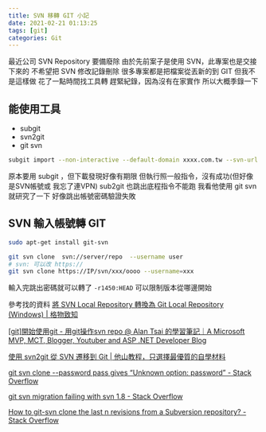 ```yaml
---
title: SVN 移轉 GIT 小記
date: 2021-02-21 01:13:25
tags: [git]
categories: Git
---
```


最近公司 SVN Repository 要備廢除
由於先前案子是使用 SVN，此專案也是交接下來的
不希望把 SVN 修改記錄刪除
很多專案都是把檔案從丟新的到 GIT
但我不是這樣做
花了一點時間找工具轉
趕緊紀錄，因為沒有在家實作
所以大概季錄一下

<!--more-->

## 能使用工具

- subgit
- svn2git
- git svn

```bash
subgit import --non-interactive --default-domain xxxx.com.tw --svn-url https://IP/svn/project  project.git
```


原本要用 subgit ，但下載發現好像有期限
但執行照一般指令，沒有成功(但好像是SVN帳號或 我忘了連VPN)
sub2git 也跳出底程指令不能跑
我看他使用 git svn 就研究了一下
好像跳出帳號密碼驗證失敗

## SVN 輸入帳號轉 GIT

```bash
sudo apt-get install git-svn 
```

```bash
git svn clone  svn://server/repo  --username user
# svn: 可以改 https://
git svn clone https://IP/svn/xxx/oooo --username=xxx
```
輸入完跳出密碼就可以轉了
`-r1450:HEAD`
可以限制版本從哪邊開始



參考找的資料
[將 SVN Local Repository 轉換為 Git Local Repository (Windows) | 格物致知](https://amobiz.github.io/2014/09/07/convert-svn-local-repository-to-git-local-repository-windows/)

[[git]開始使用git - 用git操作svn repo @ Alan Tsai 的學習筆記｜A Microsoft MVP, MCT, Blogger, Youtuber and ASP .NET Developer Blog](https://blog.alantsai.net/posts/2017/06/git-svn-usage)

[使用 svn2git 從 SVN 遷移到 Git | 他山教程，只選擇最優質的自學材料](http://www.tastones.com/zh-tw/stackoverflow/git/migrating-to-git/migrate_from_svn_to_git_using_svn2git/)

[git svn clone --password pass gives “Unknown option: password” - Stack Overflow](https://stackoverflow.com/questions/21040553/git-svn-clone-password-pass-gives-unknown-option-password)

[git svn migration failing with svn 1.8 - Stack Overflow](https://stackoverflow.com/questions/27240428/git-svn-migration-failing-with-svn-1-8)

[How to git-svn clone the last n revisions from a Subversion repository? - Stack Overflow](https://stackoverflow.com/questions/747075/how-to-git-svn-clone-the-last-n-revisions-from-a-subversion-repository)